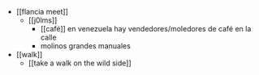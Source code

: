 - [[flancia meet]]
  - [[j0lms]]
    - [[café]] en venezuela hay vendedores/moledores de café en la calle
    - molinos grandes manuales
- [[walk]]  
  - [[take a walk on the wild side]]
